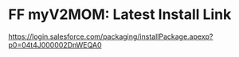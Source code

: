 # FF myV2MOM: Latest Install Link
 https://login.salesforce.com/packaging/installPackage.apexp?p0=04t4J000002DnWEQA0


